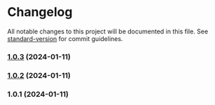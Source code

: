 # Changelog

All notable changes to this project will be documented in this file. See [standard-version](https://github.com/conventional-changelog/standard-version) for commit guidelines.

### [1.0.3](https://github.com/sudowing/geospatial-messaging-client/compare/v1.0.2...v1.0.3) (2024-01-11)

### [1.0.2](https://github.com/sudowing/geospatial-messaging-client/compare/v1.0.1...v1.0.2) (2024-01-11)

### 1.0.1 (2024-01-11)
